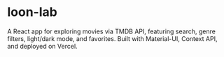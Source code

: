 # loon-lab
A React app for exploring movies via TMDB API, featuring search, genre filters, light/dark mode, and favorites. Built with Material-UI, Context API, and deployed on Vercel.
